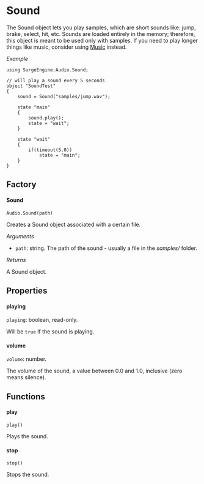 Sound
=====

The Sound object lets you play samples, which are short sounds like: jump, brake, select, hit, etc. Sounds are loaded entirely in the memory; therefore, this object is meant to be used only with samples. If you need to play longer things like music, consider using [Music](music) instead.

*Example*
```
using SurgeEngine.Audio.Sound;

// will play a sound every 5 seconds
object "SoundTest"
{
    sound = Sound("samples/jump.wav");

    state "main"
    {
        sound.play();
        state = "wait";
    }

    state "wait"
    {
        if(timeout(5.0))
            state = "main";
    }
}
```

Factory
-------

#### Sound

`Audio.Sound(path)`

Creates a Sound object associated with a certain file.

*Arguments*

* `path`: string. The path of the sound - usually a file in the *samples/* folder.

*Returns*

A Sound object.

Properties
----------

#### playing

`playing`: boolean, read-only.

Will be `true` if the sound is playing.

#### volume

`volume`: number.

The volume of the sound, a value between 0.0 and 1.0, inclusive (zero means silence).

Functions
---------

#### play

`play()`

Plays the sound.

#### stop

`stop()`

Stops the sound.
